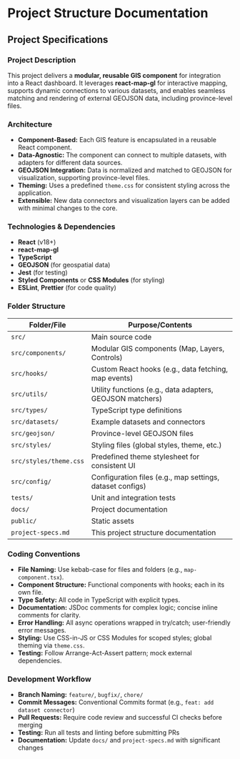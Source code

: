 # Project Structure Documentation

## Project Specifications

### Project Description
This project delivers a **modular, reusable GIS component** for integration into a React dashboard. It leverages **react-map-gl** for interactive mapping, supports dynamic connections to various datasets, and enables seamless matching and rendering of external GEOJSON data, including province-level files.

### Architecture

- **Component-Based:** Each GIS feature is encapsulated in a reusable React component.
- **Data-Agnostic:** The component can connect to multiple datasets, with adapters for different data sources.
- **GEOJSON Integration:** Data is normalized and matched to GEOJSON for visualization, supporting province-level files.
- **Theming:** Uses a predefined `theme.css` for consistent styling across the application.
- **Extensible:** New data connectors and visualization layers can be added with minimal changes to the core.

### Technologies & Dependencies

- **React** (v18+)
- **react-map-gl**
- **TypeScript**
- **GEOJSON** (for geospatial data)
- **Jest** (for testing)
- **Styled Components** or **CSS Modules** (for styling)
- **ESLint**, **Prettier** (for code quality)

### Folder Structure

| Folder/File            | Purpose/Contents                                                     |
|------------------------|---------------------------------------------------------------------|
| `src/`                 | Main source code                                                    |
| `src/components/`      | Modular GIS components (Map, Layers, Controls)                      |
| `src/hooks/`           | Custom React hooks (e.g., data fetching, map events)                |
| `src/utils/`           | Utility functions (e.g., data adapters, GEOJSON matchers)           |
| `src/types/`           | TypeScript type definitions                                         |
| `src/datasets/`        | Example datasets and connectors                                     |
| `src/geojson/`         | Province-level GEOJSON files                                        |
| `src/styles/`          | Styling files (global styles, theme, etc.)                          |
| `src/styles/theme.css` | Predefined theme stylesheet for consistent UI                       |
| `src/config/`          | Configuration files (e.g., map settings, dataset configs)           |
| `tests/`               | Unit and integration tests                                          |
| `docs/`                | Project documentation                                               |
| `public/`              | Static assets                                                       |
| `project-specs.md`     | This project structure documentation                                |

### Coding Conventions

- **File Naming:** Use kebab-case for files and folders (e.g., `map-component.tsx`).
- **Component Structure:** Functional components with hooks; each in its own file.
- **Type Safety:** All code in TypeScript with explicit types.
- **Documentation:** JSDoc comments for complex logic; concise inline comments for clarity.
- **Error Handling:** All async operations wrapped in try/catch; user-friendly error messages.
- **Styling:** Use CSS-in-JS or CSS Modules for scoped styles; global theming via `theme.css`.
- **Testing:** Follow Arrange-Act-Assert pattern; mock external dependencies.

### Development Workflow

- **Branch Naming:** `feature/`, `bugfix/`, `chore/`
- **Commit Messages:** Conventional Commits format (e.g., `feat: add dataset connector`)
- **Pull Requests:** Require code review and successful CI checks before merging
- **Testing:** Run all tests and linting before submitting PRs
- **Documentation:** Update `docs/` and `project-specs.md` with significant changes

